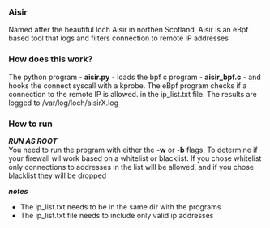 ### Aisir
Named after the beautiful loch Aisir in northen Scotland, Aisir is an eBpf based tool that logs and filters connection to remote IP addresses

### How does this work?
The python program - **aisir.py** - loads the bpf c program - **aisir_bpf.c** - and hooks the connect syscall with a kprobe.
The eBpf program checks if a connection to the remote IP is allowed. in the ip_list.txt file.
The results are logged to /var/log/loch/aisirX.log

### How to run
***RUN AS ROOT*** \
You need to run the program with either the **-w** or **-b** flags, To determine if your firewall wil work based on a whitelist or blacklist.
If you chose whitelist only connections to addresses in the list will be allowed, and if you chose blacklist they will be dropped

***notes***
- The ip_list.txt needs to be in the same dir with the programs
- The ip_list.txt file needs to include only valid ip addresses